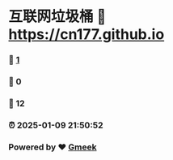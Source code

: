 # 互联网垃圾桶 :link: https://cn177.github.io 
### :page_facing_up: [1](https://cn177.github.io/tag.html) 
### :speech_balloon: 0 
### :hibiscus: 12 
### :alarm_clock: 2025-01-09 21:50:52 
### Powered by :heart: [Gmeek](https://github.com/Meekdai/Gmeek)
